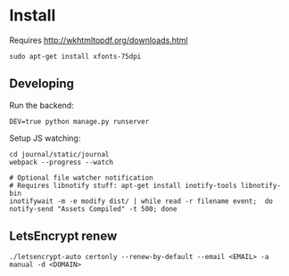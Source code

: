 # Install

Requires http://wkhtmltopdf.org/downloads.html

```
sudo apt-get install xfonts-75dpi
```

## Developing

Run the backend:

```
DEV=true python manage.py runserver
```

Setup JS watching:

```
cd journal/static/journal
webpack --progress --watch

# Optional file watcher notification
# Requires libnotify stuff: apt-get install inotify-tools libnotify-bin
inotifywait -m -e modify dist/ | while read -r filename event;  do notify-send "Assets Compiled" -t 500; done
```

## LetsEncrypt renew

```
./letsencrypt-auto certonly --renew-by-default --email <EMAIL> -a manual -d <DOMAIN>
```
